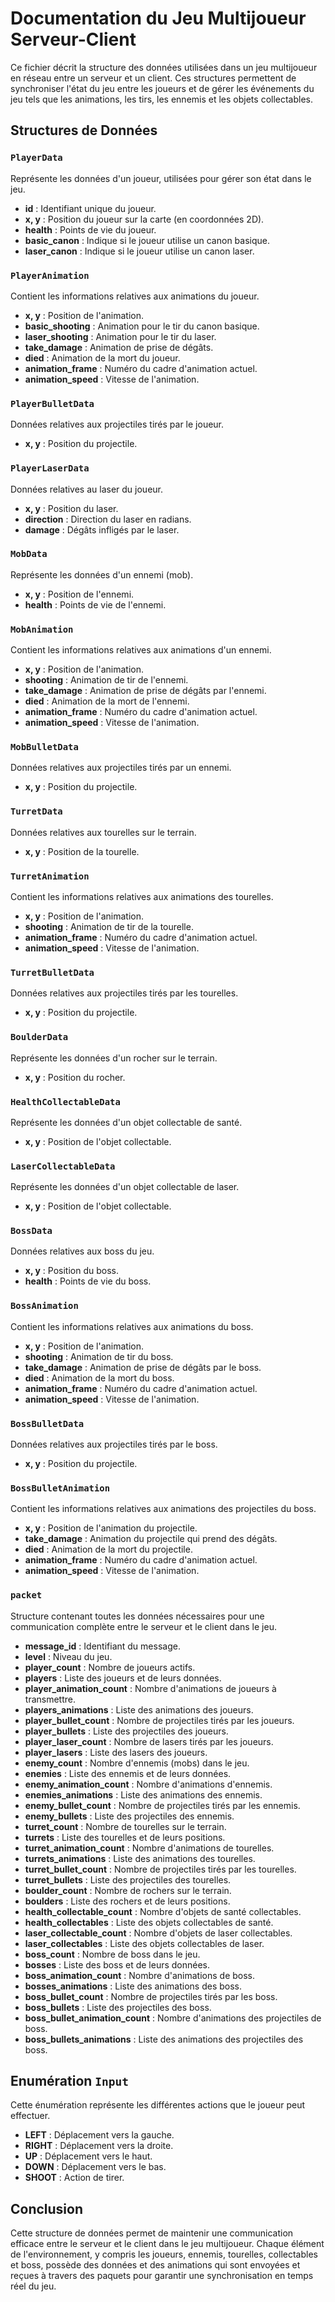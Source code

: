 # Documentation du Jeu Multijoueur Serveur-Client

Ce fichier décrit la structure des données utilisées dans un jeu multijoueur en réseau entre un serveur et un client. Ces structures permettent de synchroniser l'état du jeu entre les joueurs et de gérer les événements du jeu tels que les animations, les tirs, les ennemis et les objets collectables.

## Structures de Données

### `PlayerData`
Représente les données d'un joueur, utilisées pour gérer son état dans le jeu.

- **id** : Identifiant unique du joueur.
- **x, y** : Position du joueur sur la carte (en coordonnées 2D).
- **health** : Points de vie du joueur.
- **basic_canon** : Indique si le joueur utilise un canon basique.
- **laser_canon** : Indique si le joueur utilise un canon laser.

### `PlayerAnimation`
Contient les informations relatives aux animations du joueur.

- **x, y** : Position de l'animation.
- **basic_shooting** : Animation pour le tir du canon basique.
- **laser_shooting** : Animation pour le tir du laser.
- **take_damage** : Animation de prise de dégâts.
- **died** : Animation de la mort du joueur.
- **animation_frame** : Numéro du cadre d'animation actuel.
- **animation_speed** : Vitesse de l'animation.

### `PlayerBulletData`
Données relatives aux projectiles tirés par le joueur.

- **x, y** : Position du projectile.

### `PlayerLaserData`
Données relatives au laser du joueur.

- **x, y** : Position du laser.
- **direction** : Direction du laser en radians.
- **damage** : Dégâts infligés par le laser.

### `MobData`
Représente les données d'un ennemi (mob).

- **x, y** : Position de l'ennemi.
- **health** : Points de vie de l'ennemi.

### `MobAnimation`
Contient les informations relatives aux animations d'un ennemi.

- **x, y** : Position de l'animation.
- **shooting** : Animation de tir de l'ennemi.
- **take_damage** : Animation de prise de dégâts par l'ennemi.
- **died** : Animation de la mort de l'ennemi.
- **animation_frame** : Numéro du cadre d'animation actuel.
- **animation_speed** : Vitesse de l'animation.

### `MobBulletData`
Données relatives aux projectiles tirés par un ennemi.

- **x, y** : Position du projectile.

### `TurretData`
Données relatives aux tourelles sur le terrain.

- **x, y** : Position de la tourelle.

### `TurretAnimation`
Contient les informations relatives aux animations des tourelles.

- **x, y** : Position de l'animation.
- **shooting** : Animation de tir de la tourelle.
- **animation_frame** : Numéro du cadre d'animation actuel.
- **animation_speed** : Vitesse de l'animation.

### `TurretBulletData`
Données relatives aux projectiles tirés par les tourelles.

- **x, y** : Position du projectile.

### `BoulderData`
Représente les données d'un rocher sur le terrain.

- **x, y** : Position du rocher.

### `HealthCollectableData`
Représente les données d'un objet collectable de santé.

- **x, y** : Position de l'objet collectable.

### `LaserCollectableData`
Représente les données d'un objet collectable de laser.

- **x, y** : Position de l'objet collectable.

### `BossData`
Données relatives aux boss du jeu.

- **x, y** : Position du boss.
- **health** : Points de vie du boss.

### `BossAnimation`
Contient les informations relatives aux animations du boss.

- **x, y** : Position de l'animation.
- **shooting** : Animation de tir du boss.
- **take_damage** : Animation de prise de dégâts par le boss.
- **died** : Animation de la mort du boss.
- **animation_frame** : Numéro du cadre d'animation actuel.
- **animation_speed** : Vitesse de l'animation.

### `BossBulletData`
Données relatives aux projectiles tirés par le boss.

- **x, y** : Position du projectile.

### `BossBulletAnimation`
Contient les informations relatives aux animations des projectiles du boss.

- **x, y** : Position de l'animation du projectile.
- **take_damage** : Animation du projectile qui prend des dégâts.
- **died** : Animation de la mort du projectile.
- **animation_frame** : Numéro du cadre d'animation actuel.
- **animation_speed** : Vitesse de l'animation.

### `packet`
Structure contenant toutes les données nécessaires pour une communication complète entre le serveur et le client dans le jeu.

- **message_id** : Identifiant du message.
- **level** : Niveau du jeu.
- **player_count** : Nombre de joueurs actifs.
- **players** : Liste des joueurs et de leurs données.
- **player_animation_count** : Nombre d'animations de joueurs à transmettre.
- **players_animations** : Liste des animations des joueurs.
- **player_bullet_count** : Nombre de projectiles tirés par les joueurs.
- **player_bullets** : Liste des projectiles des joueurs.
- **player_laser_count** : Nombre de lasers tirés par les joueurs.
- **player_lasers** : Liste des lasers des joueurs.
- **enemy_count** : Nombre d'ennemis (mobs) dans le jeu.
- **enemies** : Liste des ennemis et de leurs données.
- **enemy_animation_count** : Nombre d'animations d'ennemis.
- **enemies_animations** : Liste des animations des ennemis.
- **enemy_bullet_count** : Nombre de projectiles tirés par les ennemis.
- **enemy_bullets** : Liste des projectiles des ennemis.
- **turret_count** : Nombre de tourelles sur le terrain.
- **turrets** : Liste des tourelles et de leurs positions.
- **turret_animation_count** : Nombre d'animations de tourelles.
- **turrets_animations** : Liste des animations des tourelles.
- **turret_bullet_count** : Nombre de projectiles tirés par les tourelles.
- **turret_bullets** : Liste des projectiles des tourelles.
- **boulder_count** : Nombre de rochers sur le terrain.
- **boulders** : Liste des rochers et de leurs positions.
- **health_collectable_count** : Nombre d'objets de santé collectables.
- **health_collectables** : Liste des objets collectables de santé.
- **laser_collectable_count** : Nombre d'objets de laser collectables.
- **laser_collectables** : Liste des objets collectables de laser.
- **boss_count** : Nombre de boss dans le jeu.
- **bosses** : Liste des boss et de leurs données.
- **boss_animation_count** : Nombre d'animations de boss.
- **bosses_animations** : Liste des animations des boss.
- **boss_bullet_count** : Nombre de projectiles tirés par les boss.
- **boss_bullets** : Liste des projectiles des boss.
- **boss_bullet_animation_count** : Nombre d'animations des projectiles de boss.
- **boss_bullets_animations** : Liste des animations des projectiles des boss.

## Enumération `Input`
Cette énumération représente les différentes actions que le joueur peut effectuer.

- **LEFT** : Déplacement vers la gauche.
- **RIGHT** : Déplacement vers la droite.
- **UP** : Déplacement vers le haut.
- **DOWN** : Déplacement vers le bas.
- **SHOOT** : Action de tirer.

## Conclusion
Cette structure de données permet de maintenir une communication efficace entre le serveur et le client dans le jeu multijoueur. Chaque élément de l'environnement, y compris les joueurs, ennemis, tourelles, collectables et boss, possède des données et des animations qui sont envoyées et reçues à travers des paquets pour garantir une synchronisation en temps réel du jeu.
